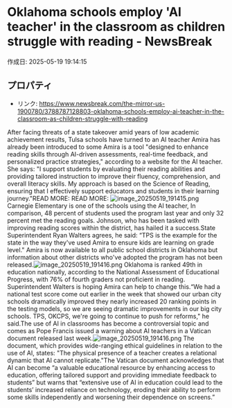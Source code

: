 # Oklahoma schools employ 'AI teacher' in the classroom as children struggle with reading - NewsBreak

作成日: 2025-05-19 19:14:15

## プロパティ

- リンク: https://www.newsbreak.com/the-mirror-us-1900780/3788787128803-oklahoma-schools-employ-ai-teacher-in-the-classroom-as-children-struggle-with-reading

After facing threats of a state takeover amid years of low academic achievement results, Tulsa schools have turned to an AI teacher Amira has already been introduced to some Amira is a tool "designed to enhance reading skills through AI-driven assessments, real-time feedback, and personalized practice strategies," according to a website for the AI teacher. She says: "I support students by evaluating their reading abilities and providing tailored instruction to improve their fluency, comprehension, and overall literacy skills. My approach is based on the Science of Reading, ensuring that I effectively support educators and students in their learning journey."READ MORE: READ MORE: ![image_20250519_191415.png](../assets/image_20250519_191415.png)
Carnegie Elementary is one of the schools using the AI teacher, In comparison, 48 percent of students used the program last year and only 32 percent met the reading goals. Johnson, who has been tasked with improving reading scores within the district, has hailed it a success.State Superintendent Ryan Walters agrees, he said: “TPS is the example for the state in the way they've used Amira to ensure kids are learning on grade level." Amira is now available to all public school districts in Oklahoma but information about other districts who've adopted the program has not been released.![image_20250519_191416.png](../assets/image_20250519_191416.png)
Oklahoma is ranked 49th in education nationally, according to the National Assessment of Educational Progress, with 76% of fourth graders not proficient in reading. Superintendent Walters is hoping Amira can help to change this.“We had a national test score come out earlier in the week that showed our urban city schools dramatically improved they nearly increased 20 ranking points in the testing models, so we are seeing dramatic improvements in our big city schools. TPS, OKCPS, we're going to continue to push for reforms," he said.The use of AI in classrooms has become a controversial topic and comes as Pope Francis issued a warning about AI teachers in a Vatican document released last week.![image_20250519_191416.png](../assets/image_20250519_191416.png)
The document, which provides wide-ranging ethical guidelines in relation to the use of AI, states: "The physical presence of a teacher creates a relational dynamic that AI cannot replicate."The Vatican document acknowledges that AI can become “a valuable educational resource by enhancing access to education, offering tailored support and providing immediate feedback to students” but warns that “extensive use of AI in education could lead to the students’ increased reliance on technology, eroding their ability to perform some skills independently and worsening their dependence on screens.”